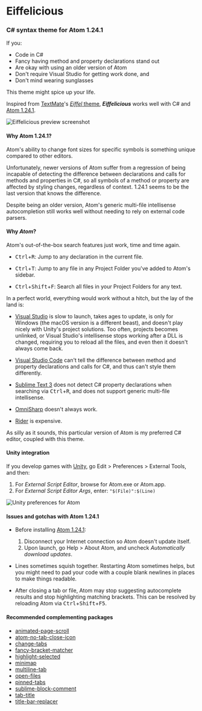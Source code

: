 # Eiffelicious

### C# syntax theme for Atom 1.24.1

If you:

- Code in C#
- Fancy having method and property declarations stand out
- Are okay with using an older version of Atom
- Don't require Visual Studio for getting work done, and
- Don't mind wearing sunglasses

This theme might spice up your life.

Inspired from [TextMate](https://macromates.com/)'s [_Eiffel_ theme](https://inkdeep.github.io/TextMate-Themes/#eiffel), **_Eiffelicious_** works well with C# and [Atom 1.24.1](https://github.com/atom/atom/releases/tag/v1.24.1).

![Eiffelicious preview screenshot](https://i.imgur.com/dMO1wFo.png)

#### Why Atom 1.24.1?

Atom's ability to change font sizes for specific symbols is something unique compared to other editors.

Unfortunately, newer versions of Atom suffer from a regression of being incapable of detecting the difference between declarations and calls for methods and properties in C#, so all symbols of a method or property are affected by styling changes, regardless of context. 1.24.1 seems to be the last version that knows the difference.

Despite being an older version, Atom's generic multi-file intellisense autocompletion still works well without needing to rely on external code parsers.

#### Why _Atom_?

Atom's out-of-the-box search features just work, time and time again.

- <kbd>Ctrl</kbd>+<kbd>R</kbd>: Jump to any declaration in the current file.

- <kbd>Ctrl</kbd>+<kbd>T</kbd>: Jump to any file in any Project Folder you've added to Atom's sidebar.

- <kbd>Ctrl</kbd>+<kbd>Shift</kbd>+<kbd>F</kbd>: Search all files in your Project Folders for any text.

In a perfect world, everything would work without a hitch, but the lay of the land is:

- [Visual Studio](https://visualstudio.microsoft.com/vs/community/) is slow to launch, takes ages to update, is only for Windows (the macOS version is a different beast), and doesn't play nicely with Unity's project solutions. Too often, projects becomes unlinked, or Visual Studio's intellisense stops working after a DLL is changed, requiring you to reload all the files, and even then it doesn't always come back.

- [Visual Studio Code](https://code.visualstudio.com/) can't tell the difference between method and property declarations and calls for C#, and thus can't style them differently.

- [Sublime Text 3](https://www.sublimetext.com/3) does not detect C# property declarations when searching via <kbd>Ctrl</kbd>+<kbd>R</kbd>, and does not support generic multi-file intellisense.

- [OmniSharp](http://www.omnisharp.net/) doesn't always work.

- [Rider](https://www.jetbrains.com/rider/) is expensive.

As silly as it sounds, this particular version of Atom is my preferred C# editor, coupled with this theme.

#### Unity integration

If you develop games with [Unity](https://unity.com/), go Edit > Preferences > External Tools, and then:
1. For _External Script Editor_, browse for Atom.exe or Atom.app.
2. For _External Script Editor Args_, enter: `"$(File)":$(Line)`

![Unity preferences for Atom](https://i.imgur.com/b5Fto0F.png)

#### Issues and gotchas with Atom 1.24.1

- Before installing [Atom 1.24.1](https://github.com/atom/atom/releases/tag/v1.24.1):
  1. Disconnect your Internet connection so Atom doesn't update itself.
  2. Upon launch, go Help > About Atom, and uncheck _Automatically download updates_.


- Lines sometimes squish together. Restarting Atom sometimes helps, but you might need to pad your code with a couple blank newlines in places to make things readable.

- After closing a tab or file, Atom may stop suggesting autocomplete results and stop highlighting matching brackets. This can be resolved by reloading Atom via <kbd>Ctrl</kbd>+<kbd>Shift</kbd>+<kbd>F5</kbd>.

#### Recommended complementing packages
- [animated-page-scroll](https://atom.io/packages/animated-page-scroll)
- [atom-no-tab-close-icon](https://atom.io/packages/atom-no-tab-close-icon)
- [change-tabs](https://atom.io/packages/change-tabs)
- [fancy-bracket-matcher](https://atom.io/packages/fancy-bracket-matcher)
- [highlight-selected](https://atom.io/packages/highlight-selected)
- [minimap](https://atom.io/packages/minimap)
- [multiline-tab](https://atom.io/packages/multiline-tab)
- [open-files](https://atom.io/packages/open-files)
- [pinned-tabs](https://atom.io/packages/pinned-tabs)
- [sublime-block-comment](https://atom.io/packages/sublime-block-comment)
- [tab-title](https://atom.io/packages/tab-title)
- [title-bar-replacer](https://atom.io/packages/title-bar-replacer)
